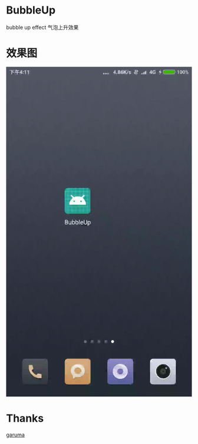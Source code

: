 # BubbleUp
bubble up effect 气泡上升效果

# 效果图

![气泡上升效果](https://github.com/fengdexunmi/BubbleUp/raw/master/screenshots/sagitNMF26Xfrank01132018161116.gif)

# Thanks
[garuma](https://github.com/garuma/bikr)
